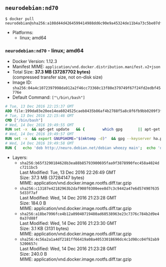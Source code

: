 ## `neurodebian:nd70`

```console
$ docker pull neurodebian@sha256:a108d44d4264599414988dd6c90e9a45324de11b4a73c5be07df4746d4aa9adc
```

-	Platforms:
	-	linux; amd64

### `neurodebian:nd70` - linux; amd64

-	Docker Version: 1.12.3
-	Manifest MIME: `application/vnd.docker.distribution.manifest.v2+json`
-	Total Size: **37.3 MB (37287702 bytes)**  
	(compressed transfer size, not on-disk size)
-	Image ID: `sha256:04a4c1072397998da912a2f46cc73360c13f80e379749f67f24fd2edbf45776e`
-	Default Command: `["\/bin\/bash"]`

```dockerfile
# Tue, 13 Dec 2016 22:15:37 GMT
ADD file:199da03e20ee14ea6024525caeb8435b86af4b2788f5a8c8f6fb9bb0209f3fff in / 
# Tue, 13 Dec 2016 22:15:46 GMT
CMD ["/bin/bash"]
# Wed, 14 Dec 2016 19:49:55 GMT
RUN set -x 	&& apt-get update 	&& { 		which gpg 		|| apt-get install -y --no-install-recommends gnupg2 		|| apt-get install -y --no-install-recommends gnupg 	; } 	&& { 		gpg --version | grep -q '^gpg (GnuPG) 1\.' 		|| apt-get install -y --no-install-recommends dirmngr 	; } 	&& rm -rf /var/lib/apt/lists/*
# Wed, 14 Dec 2016 19:49:57 GMT
RUN set -x 	&& export GNUPGHOME="$(mktemp -d)" 	&& gpg --keyserver ha.pool.sks-keyservers.net --recv-keys DD95CC430502E37EF840ACEEA5D32F012649A5A9 	&& gpg --export DD95CC430502E37EF840ACEEA5D32F012649A5A9 > /etc/apt/trusted.gpg.d/neurodebian.gpg 	&& rm -r "$GNUPGHOME"
# Wed, 14 Dec 2016 19:49:58 GMT
RUN { 	echo 'deb http://neuro.debian.net/debian wheezy main'; 	echo 'deb http://neuro.debian.net/debian data main'; 	echo '#deb-src http://neuro.debian.net/debian-devel wheezy main'; } > /etc/apt/sources.list.d/neurodebian.sources.list
```

-	Layers:
	-	`sha256:b65f3290184628b3ea88b85793900695faa9f3878990fec458a4024dc7211bc5`  
		Last Modified: Tue, 13 Dec 2016 22:26:49 GMT  
		Size: 37.3 MB (37284147 bytes)  
		MIME: application/vnd.docker.image.rootfs.diff.tar.gzip
	-	`sha256:c13187e42182963b2daf908f0300eee8d7c3c9442a47e6d5749076355d33f7af`  
		Last Modified: Wed, 14 Dec 2016 21:23:28 GMT  
		Size: 184.0 B  
		MIME: application/vnd.docker.image.rootfs.diff.tar.gzip
	-	`sha256:a18be7996fce4b12a09040719480ad60538963e23c7376c784b2d9e40a37d88f`  
		Last Modified: Wed, 14 Dec 2016 21:23:30 GMT  
		Size: 3.1 KB (3131 bytes)  
		MIME: application/vnd.docker.image.rootfs.diff.tar.gzip
	-	`sha256:4c56a2a1a4df2181ff66419a08a40533018690dc4c1d98cc04f92ab95200657c`  
		Last Modified: Wed, 14 Dec 2016 21:23:28 GMT  
		Size: 240.0 B  
		MIME: application/vnd.docker.image.rootfs.diff.tar.gzip
